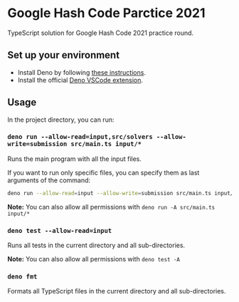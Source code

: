 # Google Hash Code Parctice 2021

TypeScript solution for Google Hash Code 2021 practice round.

## Set up your environment

- Install Deno by following [these instructions](https://deno.land/manual/getting_started/installation).
- Install the official [Deno VSCode extension](https://marketplace.visualstudio.com/items?itemName=denoland.vscode-deno).

## Usage

In the project directory, you can run:

### `deno run --allow-read=input,src/solvers --allow-write=submission src/main.ts input/*`

Runs the main program with all the input files.

If you want to run only specific files, you can specify them as last arguments of the command:

```bash
deno run --allow-read=input --allow-write=submission src/main.ts input/a_example input/b_little_bit_of_everything.in
```

**Note:** You can also allow all permissions with `deno run -A src/main.ts input/*`

### `deno test --allow-read=input`

Runs all tests in the current directory and all sub-directories.

**Note:** You can also allow all permissions with `deno test -A`

### `deno fmt`

Formats all TypeScript files in the current directory and all sub-directories.
